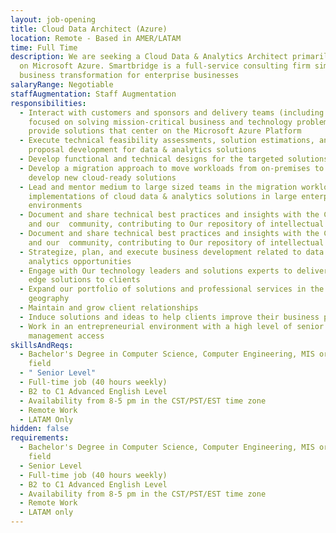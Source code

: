 ```yaml
---
layout: job-opening
title: Cloud Data Architect (Azure)
location: Remote - Based in AMER/LATAM
time: Full Time
description: We are seeking a Cloud Data & Analytics Architect primarily focused
  on Microsoft Azure. Smartbridge is a full-service consulting firm simplifying
  business transformation for enterprise businesses
salaryRange: Negotiable
staffAugmentation: Staff Augmentation
responsibilities:
  - Interact with customers and sponsors and delivery teams (including partners)
    focused on solving mission-critical business and technology problems and
    provide solutions that center on the Microsoft Azure Platform
  - Execute technical feasibility assessments, solution estimations, and
    proposal development for data & analytics solutions
  - Develop functional and technical designs for the targeted solutions in Azure
  - Develop a migration approach to move workloads from on-premises to Azure or
    develop new cloud-ready solutions
  - Lead and mentor medium to large sized teams in the migration workloads or
    implementations of cloud data & analytics solutions in large enterprise
    environments
  - Document and share technical best practices and insights with the Customer
    and our  community, contributing to Our repository of intellectual property
  - Document and share technical best practices and insights with the Customer
    and our  community, contributing to Our repository of intellectual property
  - Strategize, plan, and execute business development related to data &
    analytics opportunities
  - Engage with Our technology leaders and solutions experts to deliver cutting
    edge solutions to clients
  - Expand our portfolio of solutions and professional services in the local
    geography
  - Maintain and grow client relationships
  - Induce solutions and ideas to help clients improve their business performance
  - Work in an entrepreneurial environment with a high level of senior
    management access
skillsAndReqs:
  - Bachelor's Degree in Computer Science, Computer Engineering, MIS or related
    field
  - " Senior Level"
  - Full-time job (40 hours weekly)
  - B2 to C1 Advanced English Level
  - Availability from 8-5 pm in the CST/PST/EST time zone
  - Remote Work
  - LATAM Only
hidden: false
requirements:
  - Bachelor's Degree in Computer Science, Computer Engineering, MIS or related
    field
  - Senior Level
  - Full-time job (40 hours weekly)
  - B2 to C1 Advanced English Level
  - Availability from 8-5 pm in the CST/PST/EST time zone
  - Remote Work
  - LATAM only
---
```

